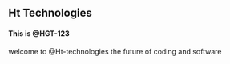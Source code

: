## Ht Technologies
#### This is @HGT-123 
welcome to @Ht-technologies the future of coding and software
